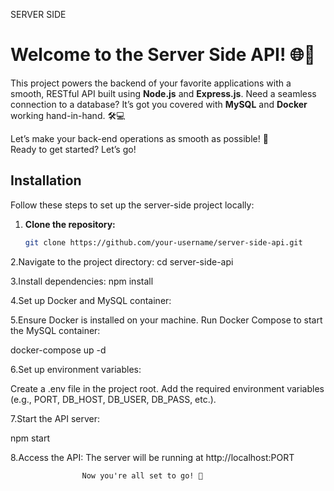 
SERVER SIDE 

# Welcome to the Server Side API! 🌐🚀

This project powers the backend of your favorite applications with a smooth, RESTful API built using **Node.js** and **Express.js**. Need a seamless connection to a database? It’s got you covered with **MySQL** and **Docker** working hand-in-hand. 🛠️💻

Let’s make your back-end operations as smooth as possible! 🌟  
Ready to get started? Let’s go!  

## Installation

Follow these steps to set up the server-side project locally:

1. **Clone the repository:**
   ```bash
   git clone https://github.com/your-username/server-side-api.git


2.Navigate to the project directory:
  cd server-side-api

3.Install dependencies:
  npm install


4.Set up Docker and MySQL container:

5.Ensure Docker is installed on your machine.
  Run Docker Compose to start the MySQL container:

  docker-compose up -d


6.Set up environment variables:

Create a .env file in the project root.
Add the required environment variables (e.g., PORT, DB_HOST, DB_USER, DB_PASS, etc.).

7.Start the API server:

 npm start

8.Access the API:
The server will be running at http://localhost:PORT

                    Now you're all set to go! 🎉

